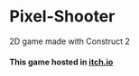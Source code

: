 # Pixel-Shooter
2D game made with Construct 2
#### This game hosted in [itch.io](https://the-vjack.itch.io/pixel-shooter)
